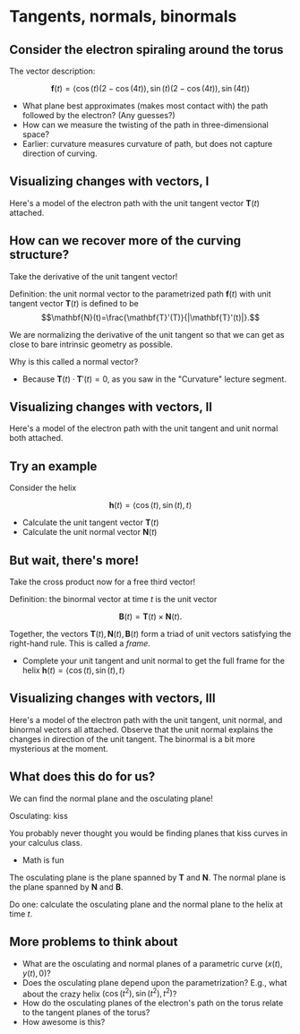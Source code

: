 Tangents, normals, binormals
============================

Consider the electron spiraling around the torus
-------------------------------------------------

The vector description:

$$\mathbf{f}(t)=\langle
\cos(t)(2-\cos(4t)),\sin(t)(2-\cos(4t)),\sin(4t)\rangle$$

-   What plane best approximates (makes most contact with) the path
    followed by the electron? (Any guesses?)
-   How can we measure the twisting of the path in three-dimensional
    space?
-   Earlier: curvature measures curvature of path, but does not capture
    direction of curving.

Visualizing changes with vectors, I
-----------------------------------

Here's a model of the electron path with the unit tangent vector
$\mathbf{T}(t)$ attached.

How can we recover more of the curving structure?
-------------------------------------------------

Take the derivative of the unit tangent vector!

Definition: the unit normal vector to the parametrized path $\mathbf
f(t)$ with unit tangent vector $\mathbf{T}(t)$ is defined to be
$$\mathbf{N}(t)=\frac{\mathbf{T}'(T)}{|\mathbf{T}'(t)|}.$$

We are normalizing the derivative of the unit tangent so that we can get
as close to bare intrinsic geometry as possible.

Why is this called a normal vector?

-   Because $\mathbf{T}(t)\cdot\mathbf{T}'(t)=0$, as you saw in the
    "Curvature" lecture segment.

Visualizing changes with vectors, II
------------------------------------

Here's a model of the electron path with the unit tangent and unit
normal both attached.

Try an example
--------------

Consider the helix

$$\mathbf{h}(t)=\langle\cos(t),\sin(t),t\rangle$$

-   Calculate the unit tangent vector $\mathbf{T}(t)$
-   Calculate the unit normal vector $\mathbf{N}(t)$

But wait, there's more!
-----------------------

Take the cross product now for a free third vector!

Definition: the binormal vector at time $t$ is the unit vector

$$\mathbf{B}(t)=\mathbf{T}(t)\times\mathbf{N}(t).$$

Together, the vectors $\mathbf{T}(t),\mathbf{N}(t),\mathbf{B}(t)$ form
a triad of unit vectors satisfying the right-hand rule. This is called a
*frame*.

-   Complete your unit tangent and unit normal to get the full frame for
    the helix $\mathbf{h}(t)=\langle\cos(t),\sin(t),t\rangle$

Visualizing changes with vectors, III
-------------------------------------

Here's a model of the electron path with the unit tangent, unit normal,
and binormal vectors all attached. Observe that the unit normal explains
the changes in direction of the unit tangent. The binormal is a bit more
mysterious at the moment.

What does this do for us?
-------------------------

We can find the normal plane and the osculating plane!

Osculating: kiss

You probably never thought you would be finding planes that kiss curves
in your calculus class.

-   Math is fun

The osculating plane is the plane spanned by $\mathbf{T}$ and
$\mathbf{N}$. The normal plane is the plane spanned by $\mathbf{N}$
and $\mathbf{B}$.

Do one: calculate the osculating plane and the normal plane to the helix
at time $t$.

More problems to think about
----------------------------

-   What are the osculating and normal planes of a parametric curve
    $(x(t),y(t),0)$?
-   Does the osculating plane depend upon the parametrization? E.g.,
    what about the crazy helix $(\cos(t^2),\sin(t^2),t^2)$?
-   How do the osculating planes of the electron's path on the torus
    relate to the tangent planes of the torus?
-   How awesome is this?

